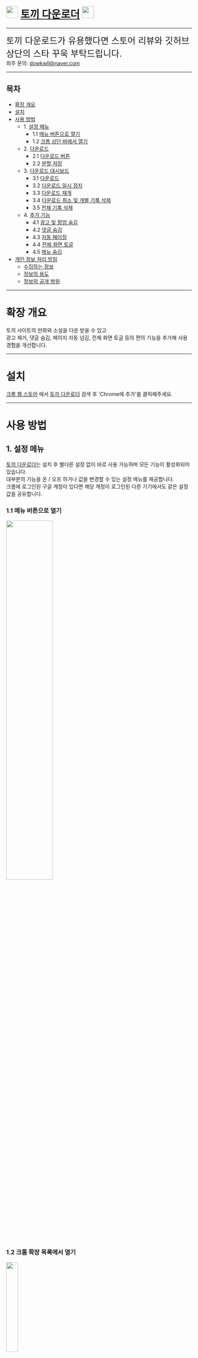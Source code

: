 # <img src="https://github.com/lsh4711/rabbit-downloader/assets/120231876/8ef83cc3-c2c5-4d09-9375-8d4479f50e26" style="width: 2rem;" /> [토끼 다운로더](https://chromewebstore.google.com/detail/%ED%86%A0%EB%81%BC-%EB%8B%A4%EC%9A%B4%EB%A1%9C%EB%8D%94/ohldgfmhhadhcemnbepnciaoanbbaeba) <img src="https://github.com/lsh4711/rabbit-downloader/assets/120231876/8ef83cc3-c2c5-4d09-9375-8d4479f50e26" style="width: 2rem;" />

---

<span style="font-size: 1.5rem">토끼 다운로드가 유용했다면 스토어 리뷰와 깃허브 상단의 스타 꾸욱 부탁드립니다.</span>  
외주 문의: [dowkwll@naver.com](mailto:dowlwll@naver.com)

---

## 목차

- [확장 개요](#확장-개요)
- [설치](#설치)
- [사용 방법](#사용-방법)
    - 1\. [설정 메뉴](#1-설정-메뉴)
        - 1.1 [메뉴 버튼으로 열기](#11-메뉴-버튼으로-열기)
        - 1.2 [크롬 상단 바에서 열기](#12-크롬-확장-목록에서-열기)
    - 2\. [다운로드](#2-다운로드)
        - 2.1 [다운로드 버튼](#21-다운로드-버튼)
        - 2.2 [분할 저장](#22-분할-저장)
    - 3\. [다운로드 대시보드](#3-다운로드-대시보드)
        - 3.1 [다운로드](#31-다운로드)
        - 3.2 [다운로드 일시 정지](#32-다운로드-일시-정지)
        - 3.3 [다운로드 재개](#33-다운로드-재개)
        - 3.4 [다운로드 취소 및 개별 기록 삭제](#34-다운로드-취소-및-개별-기록-삭제)
        - 3.5 [전체 기록 삭제](#35-전체-기록-삭제)
    - 4\. [추가 기능](#4-추가-기능)
        - 4.1 [광고 및 팝업 숨김](#41-광고-및-팝업-숨김)
        - 4.2 [댓글 숨김](#42-댓글-숨김)
        - 4.3 [자동 페이징](#43-자동-페이징)
        - 4.4 [전체 화면 토글](#44-전체-화면-토글)
        - 4.5 [메뉴 숨김](#45-메뉴-숨김)
- [개인 정보 처리 방침](#개인-정보-처리-방침)
    - [수집하는 정보](#수집하는-정보)
    - [정보의 용도](#정보의-용도)
    - [정보의 공개 범위](#정보의-공개-범위)

---

# 확장 개요

토끼 사이트의 만화와 소설을 다운 받을 수 있고  
광고 제거, 댓글 숨김, 페이지 자동 넘김, 전체 화면 토글 등의 편의 기능을 추가해 사용 경험을 개선합니다.

---

# 설치

[크롬 웹 스토어](https://chromewebstore.google.com/category/extensions)
에서 [토끼 다운로더](https://chromewebstore.google.com/detail/%ED%86%A0%EB%81%BC-%EB%8B%A4%EC%9A%B4%EB%A1%9C%EB%8D%94/ohldgfmhhadhcemnbepnciaoanbbaeba) 검색 후 'Chrome에 추가'를 클릭해주세요.

---

# 사용 방법

## 1. 설정 메뉴

[토끼 다운로더](https://chromewebstore.google.com/detail/%ED%86%A0%EB%81%BC-%EB%8B%A4%EC%9A%B4%EB%A1%9C%EB%8D%94/ohldgfmhhadhcemnbepnciaoanbbaeba)는 설치 후 별다른 설정 없이 바로 사용 가능하며 모든 기능이
활성화되어 있습니다.  
대부분의 기능을 온 / 오프 하거나 값을 변경할 수 있는 설정 메뉴를 제공합니다.  
크롬에 로그인된 구글 계정이 있다면 해당 계정이 로그인된 다른 기기에서도 같은 설정 값을 공유합니다.

### 1.1 메뉴 버튼으로 열기

<img src="https://github.com/lsh4711/rabbit-downloader/assets/120231876/ec9b5005-9947-48fa-b4e4-daae056e533a"  width="50%" />

### 1.2 크롬 확장 목록에서 열기

<img src="https://github.com/lsh4711/rabbit-downloader/assets/120231876/2bcfe08d-1108-43b7-b196-c1dde9aa28de"  width="25%" />

고정 시켜두면 바로 열 수 있습니다.

## 2. 다운로드

### 2.1 다운로드 버튼

설정 메뉴의 '다운로드'가 활성화되면 페이지 상단에 다운로드 버튼이 표시됩니다.  
다운로드는 회차 목록과 뷰어 페이지에서만 가능합니다.  
회차 목록 페이지에서 클릭 시 해당 작품의 모든 회차를 다운로드합니다.  
뷰어 페이지에서 클릭 시 현재 보고 있는 회차만 다운로드합니다.

<img src="https://github.com/lsh4711/rabbit-downloader/assets/120231876/499188cb-057b-4768-8fc7-f159b09a11b3"  width="50%" />
<img src="https://github.com/lsh4711/rabbit-downloader/assets/120231876/aec52381-7e1e-451f-8473-8bcb98ab1274"  width="50%" />
<img src="https://github.com/lsh4711/rabbit-downloader/assets/120231876/b31a26d9-3820-4648-b594-023616276c7a"  width="50%" />

### 2.2 분할 저장

설정 메뉴의 '분할 저장'이 활성화되면 만화, 웹툰 다운로드 시 소제목(회차 제목)으로 생성된 폴더안에 이미지가 들어갑니다.  
비활성화되면 이미지에 순서만 매겨집니다.

```
# 분활 저장 활성화         | # 분활 저장 비활성화  
abc.zip                 | abc.zip          
    |                   |    |    
    |--- abc_1화 (폴더)  |    |--- 1.jpg      
    |       |           |    |--- ...   
    |       |--- 1.jpg  |    |--- 90.jpg      
    |       |--- ...    |    |--- ...  
    |       |--- 30.jpg |    |--- 100.jpg                  
    |                   |                  
    |--- ...            |                  
    |                   |                  
    |--- abc_11화 (폴더) |                  
```

소설은 분할 저장 옵션과 관계 없이 하나의 텍스트 파일로 다운로드됩니다.

## 3. 다운로드 대시보드

다운로드 진행 상황을 확인하고 관리할 수 있는 대시보드를 제공합니다.  
메뉴 버튼을 통해 열 수 있습니다.

<img src="https://github.com/lsh4711/rabbit-downloader/assets/120231876/4254e3bc-ab5c-4e4b-a287-99a909034cb6"  width="50%" />

### 3.1 다운로드

진행중인 다운로드가 없으면 대시보드에도 [다운로드 버튼](#21-다운로드-버튼)이 표시됩니다.  
클릭하면 현재 페이지의 콘텐츠를 다운로드합니다.

### 3.2 다운로드 일시 정지

다운로드 진행 중일 때 정지 버튼을 클릭하거나, 문제가 발생해 다운로드 작업이 강제로 중단되면   
일시 정지(중단) 상태가 되어 나중에 이어서 다운로드할 수 있습니다.

### 3.3 다운로드 재개

일시 정지(중단) 상태일 때 재시작 버튼을 누르면 임시 저장된 부분부터 다운로드합니다.  
1.0 버전에서는 10화 마다 임시 저장됩니다.  
예시: 55화에서 일시 정지(혹은 중단) -> 50화부터 다운로드 재개

### 3.4 다운로드 취소 및 개별 기록 삭제

대시보드의 작업 위에 마우스를 올릴 때 나타나는 휴지통 아이콘을 클릭하면  
진행 중이거나 대기 중인 다운로드 작업은 취소되고 완료된 작업은 기록이 삭제됩니다.  
(1.0 버전에서는 항상 먼저 추가된 순서대로 다운로드 작업을 처리하므로 우선시하고 싶은 작업이 있다면 앞의 작업을 취소해야합니다.)

### 3.5 전체 기록 삭제

기록 삭제 버튼을 클릭하면 다운로드 완료된 모든 작업의 기록을 삭제합니다.  
진행중인 작업과 대기중인 작업은 유지됩니다.

## 4. 추가 기능

### 4.1 광고 및 팝업 숨김

설정 메뉴에서 광고와 팝업 숨김 여부를 각각 선택할 수 있습니다.

<img src="https://github.com/lsh4711/rabbit-downloader/assets/120231876/decc404d-6521-4c3a-a8c1-86fb024302c0"  width="50%" />

### 4.2 댓글 숨김

설정 메뉴 또는 댓글 위의 있는 토글 버튼으로 댓글 숨김 여부를 선택할 수 있습니다.

<img src="https://github.com/lsh4711/rabbit-downloader/assets/120231876/17fc8750-025c-4a00-9c2a-d21288634eb8"  width="50%" />

### 4.3 자동 페이징

설정 메뉴의 '자동 페이징'이 활성화되어 있을 때 뷰어 페이지에서 콘텐츠(사진, 텍스트)의 마지막에 도달하면 자동 페이징 안내 메시지가 표시됩니다.  
안내 메시지가 표시 중일 때 화면 아무 곳을 클릭하면 자동 페이징이 취소되고 메시지가 사라질 떄 까지 기다리면 다음 화로 이동합니다.  
안내 메시지의 유지 시간은 설정 메뉴의 '알림 시간'과 같으며 알림 시간이 짧아질수록 자동 페이징이 더 빨리 실행됩니다.  
설정 메뉴의 '자동 페이징'을 비활성화하거나 알림 시간을 0초로 설정하면 메시지도 표시되지 않고 자동 페이징도 실행되지 않습니다.

<img src="https://github.com/lsh4711/rabbit-downloader/assets/120231876/2422bcab-c34e-4d68-a6c0-2e62bbe726ae"  width="50%" />

### 4.4 전체 화면 토글

뷰어 페이지에서 콘텐츠(사진, 텍스트)를 더블 클릭하면 전체 화면으로 전환됩니다.  
콘텐츠를 다시 더블 클릭하면 원래 창 크기로 돌아옵니다.

### 4.5 메뉴 숨김

뷰어 페이지에서 스크롤하거나 콘텐츠(사진, 텍스트)를 클릭하면 메뉴가 숨겨집니다.  
콘텐츠 마지막에 도달하거나 콘텐츠를 클릭하면 메뉴가 다시 나타납니다.  
모바일 모드에서만 되는 기능이었지만 PC 모드에서도 가능해지도록 했으며 기존보다 더 빠르게 반응합니다.

---

# 개인 정보 처리 방침

## 수집하는 정보

이용자 수를 확인하기 위해 토끼 다운로더의 기능을 이용할 때만 날짜와 횟수를 기록하며   
별도의 개인 정보를 요구하지 않습니다.

## 정보의 용도

수집한 이용 정보는 통계를 위해서만 사용됩니다.

## 정보의 공개 범위

개인의 이용 정보는 외부로 공개되지 않으며   
전체 이용자의 사용 횟수만 집계하여 공개합니다.
